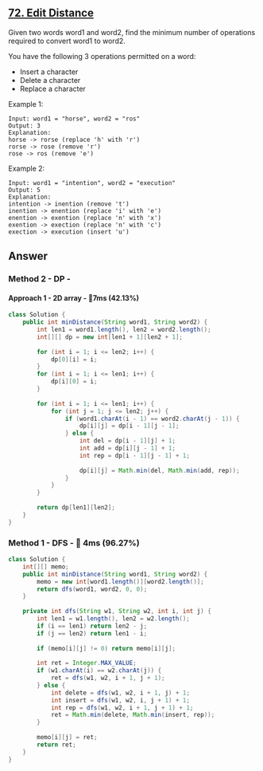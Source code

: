 ## [72. Edit Distance](https://leetcode.com/problems/edit-distance/)

Given two words word1 and word2, find the minimum number of operations required to convert word1 to word2.

You have the following 3 operations permitted on a word:

- Insert a character
- Delete a character
- Replace a character

Example 1:

```
Input: word1 = "horse", word2 = "ros"
Output: 3
Explanation: 
horse -> rorse (replace 'h' with 'r')
rorse -> rose (remove 'r')
rose -> ros (remove 'e')
```

Example 2:

```
Input: word1 = "intention", word2 = "execution"
Output: 5
Explanation: 
intention -> inention (remove 't')
inention -> enention (replace 'i' with 'e')
enention -> exention (replace 'n' with 'x')
exention -> exection (replace 'n' with 'c')
exection -> execution (insert 'u')
```

## Answer
### Method 2 - DP -
#### Approach 1 - 2D array - :turtle:7ms (42.13%)

```java
class Solution {
    public int minDistance(String word1, String word2) {
        int len1 = word1.length(), len2 = word2.length();
        int[][] dp = new int[len1 + 1][len2 + 1];
        
        for (int i = 1; i <= len2; i++) {
            dp[0][i] = i;
        }
        for (int i = 1; i <= len1; i++) {
            dp[i][0] = i;
        }
        
        for (int i = 1; i <= len1; i++) {
            for (int j = 1; j <= len2; j++) {
                if (word1.charAt(i - 1) == word2.charAt(j - 1)) {
                    dp[i][j] = dp[i - 1][j - 1];
                } else {
                    int del = dp[i - 1][j] + 1;
                    int add = dp[i][j - 1] + 1;
                    int rep = dp[i - 1][j - 1] + 1;
                    
                    dp[i][j] = Math.min(del, Math.min(add, rep));
                }
            }
        }
        
        return dp[len1][len2];
    }
}
```

### Method 1 - DFS - :rocket: 4ms (96.27%)

```java
class Solution {
    int[][] memo;
    public int minDistance(String word1, String word2) {
        memo = new int[word1.length()][word2.length()];
        return dfs(word1, word2, 0, 0);
    }
    
    private int dfs(String w1, String w2, int i, int j) {
        int len1 = w1.length(), len2 = w2.length();
        if (i == len1) return len2 - j;
        if (j == len2) return len1 - i;
        
        if (memo[i][j] != 0) return memo[i][j];
        
        int ret = Integer.MAX_VALUE;
        if (w1.charAt(i) == w2.charAt(j)) {
            ret = dfs(w1, w2, i + 1, j + 1);
        } else {
            int delete = dfs(w1, w2, i + 1, j) + 1;
            int insert = dfs(w1, w2, i, j + 1) + 1;
            int rep = dfs(w1, w2, i + 1, j + 1) + 1;
            ret = Math.min(delete, Math.min(insert, rep));
        }
        
        memo[i][j] = ret;
        return ret;
    }
}
```
